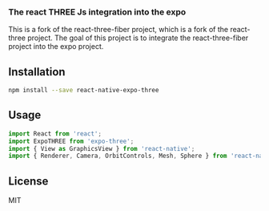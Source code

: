 ### The react THREE Js integration into the expo

This is a fork of the react-three-fiber project, which is a fork of the react-three project. The goal of this project is to integrate the react-three-fiber project into the expo project.

## Installation

```bash
npm install --save react-native-expo-three
```

## Usage

```jsx
import React from 'react';
import ExpoTHREE from 'expo-three';
import { View as GraphicsView } from 'react-native';
import { Renderer, Camera, OrbitControls, Mesh, Sphere } from 'react-native-expo-three';

```

## License

MIT

[npm-image]: https://img.shields.io/npm/v/react-native-expo-three.svg?style=flat-square
[npm-url]: https://npmjs.org/package/react-native-expo-three
[travis-image]: https://img.shields.io/travis/ExpoThree/react-native-expo-three.svg?style=flat-square
[travis-url]: https://travis-ci.org/ExpoThree/react-native-expo-three
